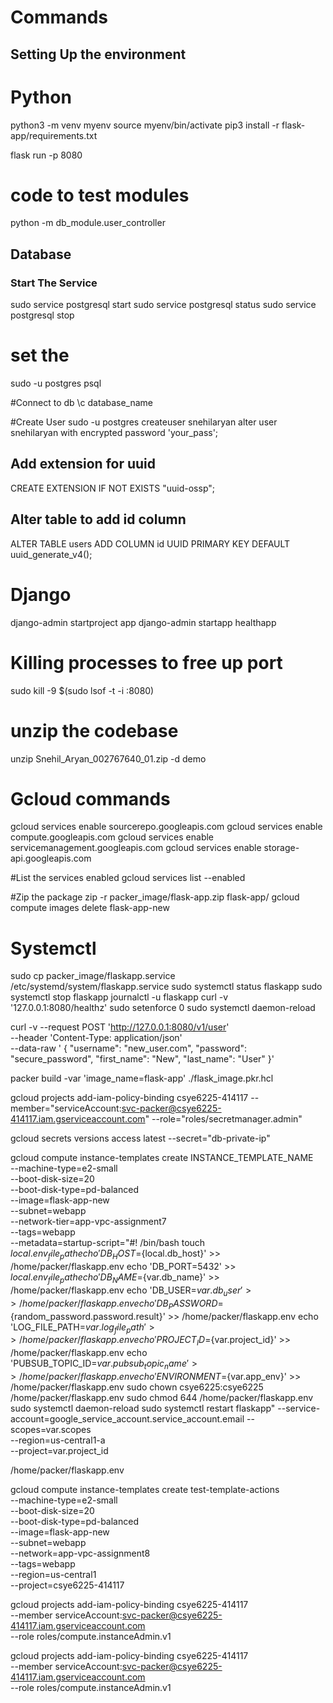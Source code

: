 # Commands 

## Setting Up the environment
# Python 
python3 -m venv myenv
source myenv/bin/activate
pip3 install -r flask-app/requirements.txt

flask run -p 8080

# code to test modules 
python -m db_module.user_controller

## Database
### Start The Service 
sudo service postgresql start
sudo service postgresql status
sudo service postgresql stop
# set the 
sudo -u postgres psql

#Connect to db
\c database_name

#Create User
sudo -u postgres createuser snehilaryan 
alter user snehilaryan with encrypted password 'your_pass';

## Add extension for uuid
CREATE EXTENSION IF NOT EXISTS "uuid-ossp";

## Alter table to add id column
ALTER TABLE users ADD COLUMN id UUID PRIMARY KEY DEFAULT uuid_generate_v4();

# Django
django-admin startproject app
django-admin startapp healthapp

# Killing processes to free up port
sudo kill -9 $(sudo lsof -t -i :8080)

# unzip the codebase 
unzip Snehil_Aryan_002767640_01.zip -d demo

# Gcloud commands 
gcloud services enable sourcerepo.googleapis.com
gcloud services enable compute.googleapis.com
gcloud services enable servicemanagement.googleapis.com
gcloud services enable storage-api.googleapis.com

#List the services enabled
gcloud services list --enabled

#Zip the package
zip -r packer_image/flask-app.zip flask-app/
gcloud compute images delete flask-app-new

# Systemctl

sudo cp packer_image/flaskapp.service /etc/systemd/system/flaskapp.service
sudo systemctl status flaskapp
sudo systemctl stop flaskapp
journalctl -u flaskapp
curl -v '127.0.0.1:8080/healthz'
sudo setenforce 0
sudo systemctl daemon-reload

curl -v --request POST 'http://127.0.0.1:8080/v1/user' \
--header 'Content-Type: application/json' \
--data-raw ' {
    "username": "new_user.com",
    "password": "secure_password",
    "first_name": "New",
    "last_name": "User"
}'

packer build -var 'image_name=flask-app' ./flask_image.pkr.hcl

gcloud projects add-iam-policy-binding csye6225-414117 --member="serviceAccount:svc-packer@csye6225-414117.iam.gserviceaccount.com" --role="roles/secretmanager.admin"

gcloud secrets versions access latest --secret="db-private-ip"



gcloud compute instance-templates create INSTANCE_TEMPLATE_NAME \
  --machine-type=e2-small \
  --boot-disk-size=20 \
  --boot-disk-type=pd-balanced \
  --image=flask-app-new \
  --subnet=webapp \
  --network-tier=app-vpc-assignment7 \
  --tags=webapp \
  --metadata=startup-script="#! /bin/bash
    touch ${local.env_file_path}
    echo 'DB_HOST=${local.db_host}' >> /home/packer/flaskapp.env
    echo 'DB_PORT=5432' >> ${local.env_file_path}
    echo 'DB_NAME=${var.db_name}' >> /home/packer/flaskapp.env
    echo 'DB_USER=${var.db_user}' >> /home/packer/flaskapp.env
    echo 'DB_PASSWORD=${random_password.password.result}' >> /home/packer/flaskapp.env
    echo 'LOG_FILE_PATH=${var.log_file_path}' >> /home/packer/flaskapp.env
    echo 'PROJECT_ID=${var.project_id}' >> /home/packer/flaskapp.env
    echo 'PUBSUB_TOPIC_ID=${var.pubsub_topic_name}' >> /home/packer/flaskapp.env
    echo 'ENVIRONMENT=${var.app_env}' >> /home/packer/flaskapp.env
    sudo chown csye6225:csye6225 /home/packer/flaskapp.env
    sudo chmod 644 /home/packer/flaskapp.env
    sudo systemctl daemon-reload
    sudo systemctl restart flaskapp"
  --service-account=google_service_account.service_account.email
  --scopes=var.scopes \
  --region=us-central1-a \
  --project=var.project_id

  /home/packer/flaskapp.env

gcloud compute instance-templates create test-template-actions \
  --machine-type=e2-small \
  --boot-disk-size=20 \
  --boot-disk-type=pd-balanced \
  --image=flask-app-new \
  --subnet=webapp \
  --network=app-vpc-assignment8 \
  --tags=webapp \
  --region=us-central1\
  --project=csye6225-414117

gcloud projects add-iam-policy-binding csye6225-414117 \
    --member serviceAccount:svc-packer@csye6225-414117.iam.gserviceaccount.com \
    --role roles/compute.instanceAdmin.v1

gcloud projects add-iam-policy-binding csye6225-414117 \
    --member serviceAccount:svc-packer@csye6225-414117.iam.gserviceaccount.com \
    --role roles/compute.instanceAdmin.v1
